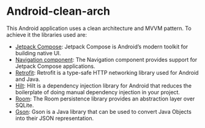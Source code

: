 # Android-clean-arch

This Android application uses a clean architecture and MVVM pattern. 
To achieve it the libraries used are:

- [Jetpack Compose](https://developer.android.com/jetpack/compose): Jetpack Compose is Android’s modern toolkit for building native UI.
- [Navigation component](https://developer.android.com/jetpack/compose/navigation): The Navigation component provides support for Jetpack Compose applications.
- [Retrofit](https://square.github.io/retrofit): Retrofit is a type-safe HTTP networking library used for Android and Java.
- [Hilt](https://developer.android.com/training/dependency-injection/hilt-android): Hilt is a dependency injection library for Android that reduces the boilerplate of doing manual dependency injection in your project.
- [Room](https://developer.android.com/training/data-storage/room): The Room persistence library provides an abstraction layer over SQLite.
- [Gson](https://github.com/google/gson): Gson is a Java library that can be used to convert Java Objects into their JSON representation.

 





